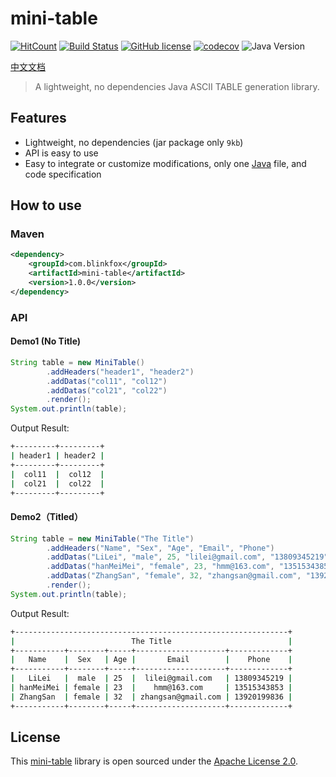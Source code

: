 # mini-table

[![HitCount](http://hits.dwyl.io/blinkfox/mini-table.svg)](http://hits.dwyl.io/blinkfox/mini-table) [![Build Status](https://secure.travis-ci.org/blinkfox/mini-table.svg)](https://travis-ci.org/blinkfox/mini-table) [![GitHub license](https://img.shields.io/github/license/blinkfox/mini-table.svg)](https://github.com/blinkfox/mini-table/blob/master/LICENSE) [![codecov](https://codecov.io/gh/blinkfox/mini-table/branch/master/graph/badge.svg)](https://codecov.io/gh/blinkfox/mini-table) ![Java Version](https://img.shields.io/badge/Java-%3E%3D%206-blue.svg)

[中文文档](https://github.com/blinkfox/mini-table/blob/master/README_CN.md)

> A lightweight, no dependencies Java ASCII TABLE generation library.

## Features

- Lightweight, no dependencies (jar package only `9kb`)
- API is easy to use
- Easy to integrate or customize modifications, only one [Java](https://github.com/blinkfox/mini-table/blob/master/src/main/java/com/blinkfox/minitable/MiniTable.java) file, and code specification

## How to use

### Maven

```xml
<dependency>
    <groupId>com.blinkfox</groupId>
    <artifactId>mini-table</artifactId>
    <version>1.0.0</version>
</dependency>
```

### API

#### Demo1 (No Title)

```java
String table = new MiniTable()
        .addHeaders("header1", "header2")
        .addDatas("col11", "col12")
        .addDatas("col21", "col22")
        .render();
System.out.println(table);
```

Output Result:

```bash
+---------+---------+
| header1 | header2 |
+---------+---------+
|  col11  |  col12  |
|  col21  |  col22  |
+---------+---------+
```

#### Demo2（Titled）

```java
String table = new MiniTable("The Title")
        .addHeaders("Name", "Sex", "Age", "Email", "Phone")
        .addDatas("LiLei", "male", 25, "lilei@gmail.com", "13809345219")
        .addDatas("hanMeiMei", "female", 23, "hmm@163.com", "13515343853")
        .addDatas("ZhangSan", "female", 32, "zhangsan@gmail.com", "13920199836")
        .render();
System.out.println(table);
```

Output Result:

```bash
+-------------------------------------------------------------+
|                          The Title                          |
+-----------+--------+-----+--------------------+-------------+
|   Name    |  Sex   | Age |       Email        |    Phone    |
+-----------+--------+-----+--------------------+-------------+
|   LiLei   |  male  | 25  |  lilei@gmail.com   | 13809345219 |
| hanMeiMei | female | 23  |    hmm@163.com     | 13515343853 |
| ZhangSan  | female | 32  | zhangsan@gmail.com | 13920199836 |
+-----------+--------+-----+--------------------+-------------+
```

## License

This [mini-table](https://github.com/blinkfox/mini-table) library is open sourced under the [Apache License 2.0](http://www.apache.org/licenses/LICENSE-2.0).
